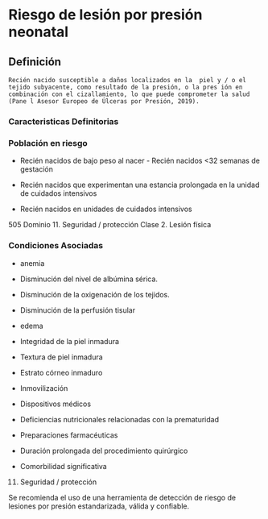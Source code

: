 # Riesgo de lesión por presión neonatal
## Definición
	Recién nacido susceptible a daños localizados en la  piel y / o el tejido subyacente, como resultado de la presión, o la pres ión en combinación con el cizallamiento, lo que puede comprometer la salud (Pane l Asesor Europeo de Úlceras por Presión, 2019).

### Caracteristicas Definitorias


### Población en riesgo
- Recién nacidos de bajo peso al 
nacer   - Recién nacidos <32 semanas de gestación  
 
 
 
 
 
 
 - Recién nacidos que experimentan 
una estancia prolongada en la 
unidad de cuidados intensivos   
- Recién nacidos en unidades de cuidados 
intensivos  
 
 
505 
Dominio 11. Seguridad / protección  Clase 2. Lesión física

### Condiciones Asociadas
- anemia   
- Disminución del nivel de albúmina 
sérica.   
- Disminución de la oxigenación de 
los tejidos.   
- Disminución de la perfusión 
tisular   
- edema   
- Integridad de la piel inmadura   
- Textura de piel inmadura   
- Estrato córneo inmaduro    
 
 
 
 
- Inmovilización   
- Dispositivos médicos   
- Deficiencias nutricionales 
relacionadas con la 
prematuridad   
- Preparaciones farmacéuticas   
- Duración prolongada del 
procedimiento quirúrgico   
- Comorbilidad significativa  
 
 
 
 
 
 
 
 
 
 
 
 
 
 
 
 
 
 
 
 
 
 
 
 
 11. Seguridad / protección
 
 
 
 
 
 
 
 
 
Se recomienda el uso de una herramienta de detección de riesgo de lesiones por presión estandarizada, válida y 
confiable.

